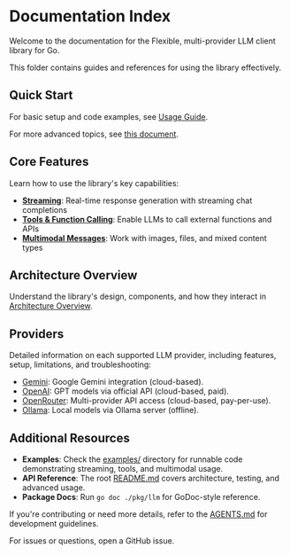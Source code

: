 # Documentation Index

Welcome to the documentation for the Flexible, multi-provider LLM client library for Go.

This folder contains guides and references for using the library effectively.

## Quick Start

For basic setup and code examples, see [Usage Guide](usage.md).

For more advanced topics, see [this document](advanced.md).

## Core Features

Learn how to use the library's key capabilities:

- **[Streaming](streaming.md)**: Real-time response generation with streaming chat completions
- **[Tools & Function Calling](tools.md)**: Enable LLMs to call external functions and APIs
- **[Multimodal Messages](multimodal.md)**: Work with images, files, and mixed content types

## Architecture Overview

Understand the library's design, components, and how they interact in [Architecture Overview](architecture.md).

## Providers

Detailed information on each supported LLM provider, including features, setup, limitations, and troubleshooting:

- [Gemini](providers/gemini.md): Google Gemini integration (cloud-based).
- [OpenAI](providers/openai.md): GPT models via official API (cloud-based, paid).
- [OpenRouter](providers/openrouter.md): Multi-provider API access (cloud-based, pay-per-use).
- [Ollama](providers/ollama.md): Local models via Ollama server (offline).

## Additional Resources

- **Examples**: Check the [examples/](../examples/) directory for runnable code demonstrating streaming, tools, and multimodal usage.
- **API Reference**: The root [README.md](../README.md) covers architecture, testing, and advanced usage.
- **Package Docs**: Run `go doc ./pkg/llm` for GoDoc-style reference.

If you're contributing or need more details, refer to the [AGENTS.md](../AGENTS.md) for development guidelines.

For issues or questions, open a GitHub issue.

